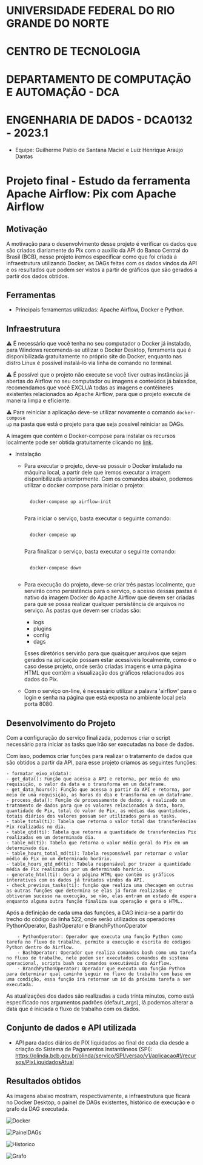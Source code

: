 # UNIVERSIDADE FEDERAL DO RIO GRANDE DO NORTE

# CENTRO DE TECNOLOGIA

# DEPARTAMENTO DE COMPUTAÇÃO E AUTOMAÇÃO - DCA

# ENGENHARIA DE DADOS - DCA0132 - 2023.1
- Equipe: Guilherme Pablo de Santana Maciel e Luiz Henrique Araújo Dantas

# Projeto final - Estudo da ferramenta Apache Airflow: Pix com Apache Airflow

## Motivação

A motivação para o desenvolvimento desse projeto é verificar os dados que são criados diariamente do Pix com o auxílio da API do Banco Central do Brasil (BCB), nesse projeto iremos especificar como que foi criada a infraestrutura utilizando Docker, as DAGs feitas com os dados vindos da API e os resultados que podem ser vistos a partir de gráficos que são gerados a partir dos dados obtidos.

## Ferramentas
- Principais ferramentas utilizadas: Apache Airflow, Docker e Python.

## Infraestrutura

 :warning: É necessário que você tenha no seu computador o Docker já instalado, para Windows recomenda-se utilizar o Docker Desktop, ferramenta que é disponibilizada gratuitamente no próprio site do Docker, enquanto nas distro Linux é possível instalá-lo via linha de comando no terminal.

 :warning: É possível que o projeto não execute se você tiver outras instâncias já abertas do Airflow no seu computador ou imagens e conteúdos já baixados, recomendamos que você EXCLUA todas as imagens e contêineres existentes relacionados ao Apache Airflow, para que o projeto execute de maneira limpa e eficiente.

 :warning: Para reiniciar a aplicação deve-se utilizar novamente o comando <code>docker-compose up</code> na pasta que está o projeto para que seja possível reiniciar as DAGs.

A imagem que contém o Docker-compose para instalar os recursos localmente pode ser obtida gratuitamente clicando no [link](https://airflow.apache.org/docs/apache-airflow/2.6.3/docker-compose.yaml).
 
- Instalação
    - Para executar o projeto, deve-se possuir o Docker instalado na máquina local, a partir dele que iremos executar a imagem disponibilizada anteriormente.
    Com os comandos abaixo, podemos utilizar o docker compose para iniciar o projeto:

        <code>
        docker-compose up airflow-init
        </code>


        Para iniciar o serviço, basta executar o seguinte comando:

        <code>
        docker-compose up 
        </code>

        Para finalizar o serviço, basta executar o seguinte comando:

        <code>
        docker-compose down 
        </code>

    - Para execução do projeto, deve-se criar três pastas localmente, que servirão como persistência para o serviço, o acesso dessas pastas é nativo da imagem Docker do Apache Airflow que devem ser criadas para que se possa realizar qualquer persistência de arquivos no serviço.
    As pastas que devem ser criadas são:
        - logs
        - plugins
        - config
        - dags

        Esses diretórios servirão para que quaisquer arquivos que sejam gerados na aplicação possam estar acessíveis localmente, como é o caso desse projeto, onde serão criadas imagens e uma página HTML que contém a visualização dos gráficos relacionados aos dados do Pix.

    - Com o serviço on-line, é necessário utilizar a palavra 'airflow' para o login e senha na página que está exposta no ambiente local pela porta 8080.


## Desenvolvimento do Projeto

Com a configuração do serviço finalizada, podemos criar o script necessário para iniciar as tasks que irão ser executadas na base de dados.

Com isso, podemos criar funções para realizar o tratamento de dados que são obtidos a partir da API, para esse projeto criamos as seguintes funções:

    - formatar_eixo_x(data):
    - get_data(): Função que acessa a API e retorna, por meio de uma requisição, o valor da data e o transforma em um dataframe.
    - get_data_hours(): Função que acessa a partir da API e retorna, por meio de uma requisição, as horas do dia e transforma em um dataframe.
    - process_data(): Função de processamento de dados, é realizado um tratamento de dados para que os valores relacionados à data, hora, quantidade de Pix, total do valor de Pix, as médias das quantidades, totais diários dos valores possam ser utilizados para as tasks.
    - table_total(ti): Tabela que retorna o valor total das transferências Pix realizadas no dia.
    - table_qtd(ti): Tabela que retorna a quantidade de transferências Pix realizadas em um determinado dia.
    - table_md(ti): Tabela que retorna o valor médio geral do Pix em um determinado dia.
    - table_hours_total_md(ti): Tabela responsável por retornar o valor médio do Pix em um determinado horário.
    - table_hours_qtd_md(ti): Tabela responsável por trazer a quantidade média de Pix realizados por um determinado horário.
    - generate_html(ti): Gera a página HTML que contém os gráficos interativos com os dados já tratados vindos da API.
    - check_previous_tasks(ti): função que realiza uma checagem em outras as outras funções que determina se elas já foram realizadas e obtiveram sucesso na execução, se não, elas entram em estado de espera enquanto alguma outra função finaliza sua operação e gera o HTML.

Após a definição de cada uma das funções, a DAG inicia-se a partir do trecho do código da linha 522, onde serão utilizados os operadores PythonOperator, BashOperator e BranchPythonOperator

        - PythonOperator: Operador que executa uma função Python como tarefa no fluxo de trabalho, permite a execução e escrita de códigos Python dentro do Airflow.
        - BashOperator: Operador que realiza comandos bash como uma tarefa no fluxo de trabalho, nele podem ser executados comandos do sistema operacional, scripts bash ou comandos executáveis do Airflow.
        - BranchPythonOperator: Operador que executa uma função Python para determinar qual caminho seguir no fluxo de trabalho com base em uma condição, essa função irá retornar um id da próxima tarefa a ser executada.

As atualizações dos dados são realizadas a cada trinta minutos, como está especificado nos argumentos padrões (default_args), lá podemos alterar a data que é iniciada o fluxo de trabalho com os dados.

## Conjunto de dados e API utilizada
    
- API para dados diários de PIX liquidados ao final de cada dia desde a criação do Sistema de Pagamentos Instantâneos (SPI): https://olinda.bcb.gov.br/olinda/servico/SPI/versao/v1/aplicacao#!/recursos/PixLiquidadosAtual

## Resultados obtidos

As imagens abaixo mostram, respectivamente, a infraestrutura que ficará no Docker Desktop, o painel de DAGs existentes, histórico de execução e o grafo da DAG executada.

![Docker](./imgs-airflow/infra-docker.jpg)


![PainelDAGs](./imgs-airflow/dag-painel.png)


![Historico](./imgs-airflow/historico-execucao.png)

![Grafo](./imgs-airflow/grafo-dag.png)